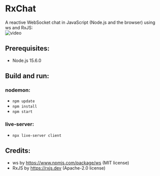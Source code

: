 # RxChat
A reactive WebSocket chat in JavaScript (Node.js and the browser) using ws and RxJS:<br/>![video](https://user-images.githubusercontent.com/62397363/99570211-e6ae0500-29d1-11eb-99c2-5bf7c1e4975e.gif)

## Prerequisites:
- Node.js 15.6.0

## Build and run:
### nodemon:
- `npm update`
- `npm install`
- `npm start`
### live-server:
- `npx live-server client`

## Credits:
- ws by https://www.npmjs.com/package/ws (MIT license)
- RxJS by https://rxjs.dev (Apache-2.0 license)
